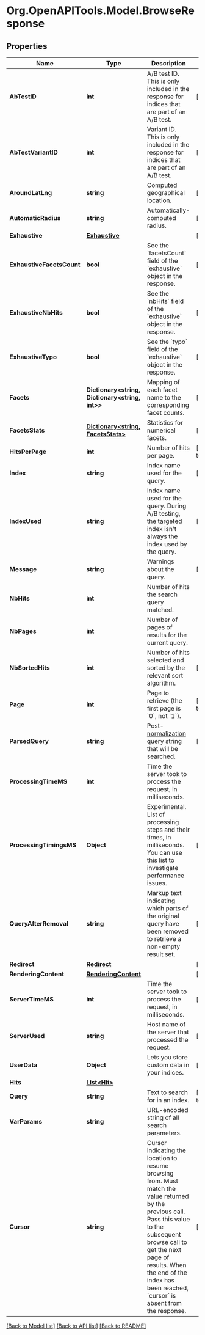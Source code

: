 # Org.OpenAPITools.Model.BrowseResponse

## Properties

Name | Type | Description | Notes
------------ | ------------- | ------------- | -------------
**AbTestID** | **int** | A/B test ID. This is only included in the response for indices that are part of an A/B test. | [optional] 
**AbTestVariantID** | **int** | Variant ID. This is only included in the response for indices that are part of an A/B test. | [optional] 
**AroundLatLng** | **string** | Computed geographical location. | [optional] 
**AutomaticRadius** | **string** | Automatically-computed radius. | [optional] 
**Exhaustive** | [**Exhaustive**](Exhaustive.md) |  | [optional] 
**ExhaustiveFacetsCount** | **bool** | See the &#x60;facetsCount&#x60; field of the &#x60;exhaustive&#x60; object in the response. | [optional] 
**ExhaustiveNbHits** | **bool** | See the &#x60;nbHits&#x60; field of the &#x60;exhaustive&#x60; object in the response. | [optional] 
**ExhaustiveTypo** | **bool** | See the &#x60;typo&#x60; field of the &#x60;exhaustive&#x60; object in the response. | [optional] 
**Facets** | **Dictionary&lt;string, Dictionary&lt;string, int&gt;&gt;** | Mapping of each facet name to the corresponding facet counts. | [optional] 
**FacetsStats** | [**Dictionary&lt;string, FacetsStats&gt;**](FacetsStats.md) | Statistics for numerical facets. | [optional] 
**HitsPerPage** | **int** | Number of hits per page. | [default to 20]
**Index** | **string** | Index name used for the query. | [optional] 
**IndexUsed** | **string** | Index name used for the query. During A/B testing, the targeted index isn&#39;t always the index used by the query. | [optional] 
**Message** | **string** | Warnings about the query. | [optional] 
**NbHits** | **int** | Number of hits the search query matched. | 
**NbPages** | **int** | Number of pages of results for the current query. | 
**NbSortedHits** | **int** | Number of hits selected and sorted by the relevant sort algorithm. | [optional] 
**Page** | **int** | Page to retrieve (the first page is &#x60;0&#x60;, not &#x60;1&#x60;). | [default to 0]
**ParsedQuery** | **string** | Post-[normalization](https://www.algolia.com/doc/guides/managing-results/optimize-search-results/handling-natural-languages-nlp/#what-does-normalization-mean) query string that will be searched. | [optional] 
**ProcessingTimeMS** | **int** | Time the server took to process the request, in milliseconds. | 
**ProcessingTimingsMS** | **Object** | Experimental. List of processing steps and their times, in milliseconds. You can use this list to investigate performance issues. | [optional] 
**QueryAfterRemoval** | **string** | Markup text indicating which parts of the original query have been removed to retrieve a non-empty result set. | [optional] 
**Redirect** | [**Redirect**](Redirect.md) |  | [optional] 
**RenderingContent** | [**RenderingContent**](RenderingContent.md) |  | [optional] 
**ServerTimeMS** | **int** | Time the server took to process the request, in milliseconds. | [optional] 
**ServerUsed** | **string** | Host name of the server that processed the request. | [optional] 
**UserData** | **Object** | Lets you store custom data in your indices. | [optional] 
**Hits** | [**List&lt;Hit&gt;**](Hit.md) |  | 
**Query** | **string** | Text to search for in an index. | [default to ""]
**VarParams** | **string** | URL-encoded string of all search parameters. | 
**Cursor** | **string** | Cursor indicating the location to resume browsing from. Must match the value returned by the previous call. Pass this value to the subsequent browse call to get the next page of results. When the end of the index has been reached, &#x60;cursor&#x60; is absent from the response.  | [optional] 

[[Back to Model list]](../README.md#documentation-for-models) [[Back to API list]](../README.md#documentation-for-api-endpoints) [[Back to README]](../README.md)

